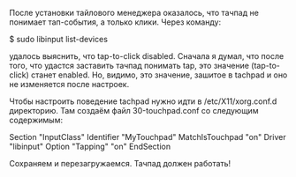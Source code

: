 После установки тайлового менеджера оказалось, что тачпад не понимает тап-события, а только клики. Через команду:

$ sudo libinput list-devices

удалось выяснить, что tap-to-click disabled. Сначала я думал, что после того, что удастся заставить тачпад понимать tap, это значение (tap-to-click) станет enabled. Но, видимо, это значение, зашитое в tachpad и оно не изменяется после настроек.

Чтобы настроить поведение tachpad нужно идти в /etc/X11/xorg.conf.d директорию. Там создаём файл 30-touchpad.conf со следующим содержимым:

Section "InputClass"
        Identifier "MyTouchpad"
        MatchIsTouchpad "on"
        Driver "libinput"
        Option "Tapping" "on"
EndSection

Сохраняем и перезагружаемся. Тачпад должен работать!
